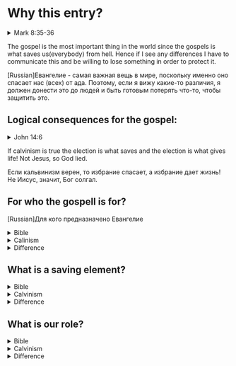 # Why this entry?

<details>
<summary>Mark 8:35-36</summary>

[English](https://www.biblegateway.com/passage/?search=Mark+8%3A35-36&version=KJV)  

[Russian](https://www.biblegateway.com/passage/?search=Mark+8%3A35-36&version=RUSV)   

[Polish](https://www.biblegateway.com/passage/?search=Mark+8%3A35-36&version=UBG)    

</details>

The gospel is the most important thing in the world since 
the gospels is what saves us(everybody) from hell. Hence 
if I see any differences I have to communicate this and be 
willing to lose something in order to protect it.

[Russian]Евангелие - самая важная вещь в мире, поскольку 
именно оно спасает нас (всех) от ада. Поэтому, если я вижу 
какие-то различия, я должен донести это до людей и быть 
готовым потерять что-то, чтобы защитить это.

## Logical consequences for the gospel: 

<details>
<summary>John 14:6</summary>

[English](https://www.biblegateway.com/passage/?search=John+14%3A6&version=KJV)  

[Russian](https://www.biblegateway.com/passage/?search=john+14%3A6&version=RUSV)   

[Polish](https://www.biblegateway.com/passage/?search=john+14%3A6&version=UBG)    

</details>

If calvinism is true the election is what saves and the election is what gives life! Not Jesus, so God lied.

Если кальвинизм верен, то избрание спасает, а избрание дает жизнь! Не Иисус, значит, Бог солгал.


## For who the gospell is for?
[Russian]Для кого предназначено Евангелие

<details>
<summary>Bible</summary>

<details>
<summary>1 Timothy 2:3-4</summary>

[English](https://www.biblegateway.com/passage/?search=1+Timothy+2%3A3-4&version=KJV)  

[Russian](https://www.biblegateway.com/passage/?search=1+Timothy+2%3A3-4&version=RUSV)   

[Polish](https://www.biblegateway.com/passage/?search=1+Timothy+2%3A3-4&version=UBG)    


</details>

<details>
<summary>1 John 2:2</summary>

[English](https://www.biblegateway.com/passage/?search=1+John+2%3A2&version=KJV)  

[Russian](https://www.biblegateway.com/passage/?search=1+John+2%3A2&version=RUSV)   

[Polish](https://www.biblegateway.com/passage/?search=1+John+2%3A2&version=UBG)   

</details>

Conclusion: Jesus died for **ALL PEOPLE**, and wants 
**ALL** to come to the knowledge of truth

[Russian]Заключение: Иисус умер за **всех людей** и хочет, 
чтобы **все** пришли к познанию истины

</details>


<details>
<summary>Calinism</summary>

<details>
<summary>Part of unconditional election definition:</summary>
<br>
This Calvinist view says God **chooses who will be 
saved**. Because people are dead in their sins, they are 
unable to initiate a response to God. In eternity past 
God elected **certain people** to be saved. The saved 
people are called the Elect.


[Russian]Эта кальвинистская точка зрения гласит, что Бог **выбирает, кто будет 
спасены**. Поскольку люди мертвы в своих грехах, они 
не в состоянии ответить Богу. В вечности в прошлом 
Бог избрал **определенных людей** для спасения. Спасенные 
люди называются избранными.

</details>

<details>
<summary>Reformed position(Calvinism+)</summary>

Note: present in both declarations: 1646 and 1689 

Примечание: присутствует в обеих декларациях: 1646 и 1689 гг.

Chapter X Point 4

Others, **not elected**, although they may be called by the ministry of the Word, and may have some common operations of the Spirit, yet ...

[Russian]Другие, **не избранные**, хотя и могут быть призваны служением Слова и иметь некоторые общие действия Духа, тем не менее...

</details>

[Conclusion] God want's to save only **some(elected)** people

[Russian]Бог хочет спасти только **некоторых (избранных)** людей.

</details>

<details>
<summary>Difference</summary>

In the Bible God want's to save **all** people, in the calvinism God want's to save only **some** people

[Russian]В Библии Бог хочет спасти **всех** людей, в кальвинизме Бог хочет спасти только **некоторых** людей.

</details>

## What is a saving element?

<details>
<summary>Bible</summary>

<details>
<summary>Ephesian 2,8-9</summary>

[English](https://www.biblegateway.com/passage/?search=Ephesians+2%3A8-9&version=KJV)  

[Russian](https://www.biblegateway.com/passage/?search=Ephesians+2%3A8-9&version=RUSV)   

[Polish](https://www.biblegateway.com/passage/?search=Ephesians+2%3A8-9&version=UBG)    

</details>

Conclusion: It's the grace that saves us, **saving grace**

[Russian] Заключение: Это благодать, которая спасает нас, **спасительная благодать**.

</details>


<details>
<summary>Calvinism</summary>

Within the plain tuplip it's hard to get the idea of mechanics of salvations, but within reformed position there is an answer

[Russian]В рамках простого тульпа трудно получить 
представление о механике спасения, но в рамках 
реформированной позиции есть ответ

<details>
<summary>Reformed position(1646 and 1689)</summary>

...by his Word and Spirit, out of that state of sin and 
death in which they are by nature, to grace and salvation 
by Jesus Christ: **enlightening their minds, spiritually 
and savingly**, to **understand** the things of God, 
taking away their heart of stone... 

[Russian]...Своим Словом и Духом из того состояния греха и 
смерти, в котором они находятся по природе, к благодати и 
спасению Иисусом Христом: **просветив их разум, духовно и 
спасительно**, чтобы **понять** вещи Божьи, отняв у них 
каменное сердце...

</details>

[Conclusion] Illumination and knowledge are the saving elements. 

[Russian]Просвещение и знание - вот спасительные элементы. 

</details>


<details>
<summary>Difference</summary>

In the Bible saving thingy is the **Grace** of God where in Calvinism saving thingy is **illumination/knowledge**

[Russian] В Библии спасение - это **Божья милость**, а в кальвинизме спасение - это **освещение/знание**.

</details>

## What is our role?

<details>
<summary>Bible</summary>

<details>
<summary>Romans 10,2-3</summary>

[English](https://www.biblegateway.com/passage/?search=Romans+10%3A2-3&version=KJV)  

[Russian](https://www.biblegateway.com/passage/?search=Romans+10%3A2-3&version=RUSV)   

[Polish](https://www.biblegateway.com/passage/?search=Romans+10%3A2-3&version=UBG)   

</details>

<details>
<summary>Romans 10,13</summary>

[English](https://www.biblegateway.com/passage/?search=Romans+10%3A13&version=KJV)  

[Russian](https://www.biblegateway.com/passage/?search=Romans+10%3A13&version=RUSV)   

[Polish](https://www.biblegateway.com/passage/?search=Romans+10%3A13&version=UBG)   

</details>

Conclusion: We should turn away from our ow idea how to 
get to God(our own righteousness), and turn towards his 
idea how to approach him which is calling uppon his name 
in the spirit. Which is asking in the spirit: Jesus I can 
not save myself, Jesus, please, save me! That's called, 
believing in Jesus.

[Russian] Заключение: Мы должны отвернуться от нашей 
собственной идеи, как добраться до Бога (нашей собственной 
праведности), и обратиться к Его идее, как приблизиться к 
Нему, которая заключается в призывании Его имени в духе. 
Это значит просить в духе: Иисус, я не могу спастись сам, 
Иисус, пожалуйста, спаси меня! Это называется вера в 
Иисуса.

</details>

<details>
<summary>Calvinism</summary>

<details>
<summary>Part of Irresistible Grace </summary>

Irresistible grace is the belief that God brings his Elect 
to salvation through an **internal call, which they are 
powerless to resist**. The Holy Spirit supplies grace to 
them until they repent and are born again. 

[Russian] Непреодолимая благодать - это вера в то, что Бог 
приводит своих избранных к спасению через **внутренний 
призыв, которому они не в силах сопротивляться**. Святой 
Дух подает им благодать до тех пор, пока они не покаются и 
не родятся свыше.

</details>

<details>
<summary>Reformed position(Calvinism+)</summary>

Both examples from Chapter X Point 2

<details>
<summary>1646</summary>

This effectual call is of God's free and special grace 
alone, not from any thing at all foreseen in man, who is 
altogether **passive therein**, until, being quickened and 
renewed by the Holy Spirit, he is thereby enabled to 
answer this call, and to embrace the grace offered and 
conveyed in it.

[Russian] Этот действенный призыв происходит исключительно 
по свободной и особой Божьей благодати, а не по 
какому-либо предвидению в человеке, который полностью 
**пассивен в нем**, пока, будучи оживлен и обновлен Святым 
Духом, он не получает возможность ответить на этот призыв 
и принять благодать, предлагаемую и передаваемую в нем.

</details>

<details>
<summary>1689</summary>

This effectual call is of God's free and special grace 
alone, not from anything at all foreseen in man, nor from 
any power or agency in the creature, being wholly 
**passive therein**, being dead in sins and trespasses, 
until being quickened and renewed by the Holy Spirit; ...

[Russian] Это действенное призвание происходит 
исключительно по свободной и особой Божьей благодати, а не 
от чего-либо предусмотренного в человеке, не от какой-либо 
силы или агентства в твари, которая полностью **пассивна в 
нем**, будучи мертвой во грехах и согрешениях, пока не 
будет оживлена и обновлена Святым Духом; ...

</details>

</details>

[Conclusion] We are passive and God does things to us in which we have no say.

[Russian] Мы пассивны, и Бог делает с нами то, в чем мы не имеем права голоса.

</details>

<details>
<summary>Difference</summary>

The Bible teaches us we have to **make a choice**, either 
accept God's way of salvation(by rejecting our way and 
**ask him** to save us) or reject it. Whereas Calvinism 
teaches we are **totally passive** and we have no say 
**nor choice** in what happens to us regarding our 
salvation.


[Russian] Библия учит нас, что мы должны **сделать 
выбор**, либо принять Божий путь спасения (отвергнув свой 
путь и **попросив Его** спасти нас), либо отвергнуть его. 
В то время как кальвинизм учит, что мы **полностью 
пассивны** и не имеем ни права голоса, ни права выбора** в 
том, что происходит с нами в отношении нашего спасения.

</details>



